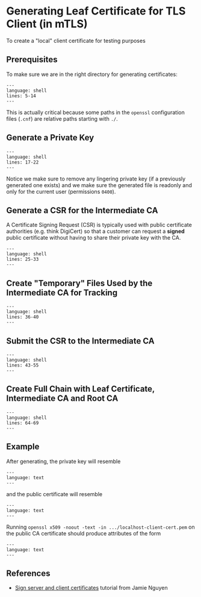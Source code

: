 # Generating Leaf Certificate for TLS Client (in mTLS)

To create a "local" client certificate for testing purposes

## Prerequisites

To make sure we are in the right directory for generating certificates:

```{literalinclude} ../scripts/make-client-leaf.sh
---
language: shell
lines: 5-14
---
```

This is actually critical because some paths in the `openssl` configuration
files (`.cnf`) are relative paths starting with `./`.

## Generate a Private Key

```{literalinclude} ../scripts/make-client-leaf.sh
---
language: shell
lines: 17-22
---
```

Notice we make sure to remove any lingering private key (if a previously
generated one exists) and we make sure the generated file is readonly and
only for the current user (permissions `0400`).

## Generate a CSR for the Intermediate CA

A Certificate Signing Request (CSR) is typically used with public certificate
authorities (e.g. think DigiCert) so that a customer can request a **signed**
public certificate without having to share their private key with the CA.

```{literalinclude} ../scripts/make-client-leaf.sh
---
language: shell
lines: 25-33
---
```

## Create "Temporary" Files Used by the Intermediate CA for Tracking

```{literalinclude} ../scripts/make-client-leaf.sh
---
language: shell
lines: 36-40
---
```

## Submit the CSR to the Intermediate CA

```{literalinclude} ../scripts/make-client-leaf.sh
---
language: shell
lines: 43-55
---
```

## Create Full Chain with Leaf Certificate, Intermediate CA and Root CA

```{literalinclude} ../scripts/make-client-leaf.sh
---
language: shell
lines: 64-69
---
```

## Example

After generating, the private key will resemble

```{literalinclude} ../tls-certs/localhost-client-key.pem
---
language: text
---
```

and the public certificate will resemble

```{literalinclude} ../tls-certs/localhost-client-cert.pem
---
language: text
---
```

Running `openssl x509 -noout -text -in .../localhost-client-cert.pem` on the
public CA certificate should produce attributes of the form

```{literalinclude} ../tls-certs/localhost-client-cert.txt
---
language: text
---
```

## References

-   [Sign server and client certificates][1] tutorial from Jamie Nguyen

[1]: https://jamielinux.com/docs/openssl-certificate-authority/sign-client-and-client-certificates.html
